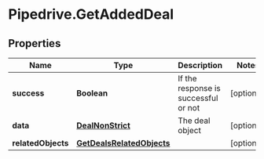 # Pipedrive.GetAddedDeal

## Properties

Name | Type | Description | Notes
------------ | ------------- | ------------- | -------------
**success** | **Boolean** | If the response is successful or not | [optional] 
**data** | [**DealNonStrict**](DealNonStrict.md) | The deal object | [optional] 
**relatedObjects** | [**GetDealsRelatedObjects**](GetDealsRelatedObjects.md) |  | [optional] 


